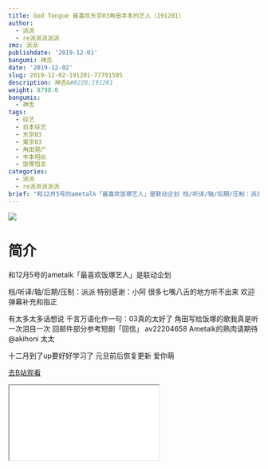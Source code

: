 ```yaml
---
title: God Tongue 最喜欢东京03角田丰本的艺人（191201）
author:
  - 派派
  - re派派派派派
zmz: 派派
publishdate: '2019-12-01'
bangumi: 神舌
date: '2019-12-02'
slug: 2019-12-02-191201-77791505
description: 神舌&#8226;191201
weight: 8798.0
bangumis:
  - 神舌
tags:
  - 综艺
  - 日本综艺
  - 东京03
  - 東京03
  - 角田晃广
  - 丰本明长
  - 饭塚悟志
categories:
  - 派派
  - re派派派派派
brief: "和12月5号的ametalk「最喜欢饭塚艺人」是联动企划 档/听译/轴/后期/压制：派派 特别感谢：小阿 很多七嘴八舌的地方听不出来 欢迎弹幕补充和指正 有太多太多话想说 千言万语化作一句：03真的太好了 角田写给饭塚的歌我真是听一次泪目一次 回邮件部分参考短剧「回信」 av22204658 Ametalk的熟肉请期待@akihoni 太太 十二月到了up要好好学习了 元旦前后恢复更新 爱你萌"
---
```

![](https://raw.githubusercontent.com/tcgriffith/owaraisite/master/static/tmpimg/3c59584b6a1e98e6ff9f45297b3d58fb63719d56.jpg.480.jpg)
# 简介  
和12月5号的ametalk「最喜欢饭塚艺人」是联动企划

档/听译/轴/后期/压制：派派
特别感谢：小阿
很多七嘴八舌的地方听不出来 欢迎弹幕补充和指正

有太多太多话想说 千言万语化作一句：03真的太好了 角田写给饭塚的歌我真是听一次泪目一次
回邮件部分参考短剧「回信」 av22204658
Ametalk的熟肉请期待@akihoni 太太

十二月到了up要好好学习了 元旦前后恢复更新 爱你萌  

[去B站观看](https://www.bilibili.com/video/av77791505/)
<div class ="resp-container"><iframe class="testiframe" src="//player.bilibili.com/player.html?aid=77791505"", scrolling="no", allowfullscreen="true" > </iframe></div> 
